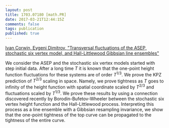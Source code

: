 ```yaml
---
layout: post
title: 1703.07180 [math.PR]
date: 2017-03-21T12:44:15Z
comments: false
tags: publication
published: true
---
```


[Ivan Corwin, Evgeni Dimitrov, "Transversal fluctuations of the ASEP, stochastic six vertex model, and  Hall-Littlewood Gibbsian line ensembles"](http://arxiv.org/abs/1703.07180v1)

<!--more-->

We consider the ASEP and the stochastic six vertex models started with step
initial data. After a long time $T$ it is known that the one-point height
function fluctuations for these systems are of order $T^{1/3}$. We prove the
KPZ prediction of $T^{2/3}$ scaling in space. Namely, we prove tightness as $T$
goes to infinity of the height function with spatial coordinate scaled by
$T^{2/3}$ and fluctuations scaled by $T^{1/3}$. We prove these results by using
a connection discovered recently by Borodin-Bufetov-Wheeler between the
stochastic six vertex height function and the Hall-Littlewood process.
Interpreting this process as a line ensemble with a Gibbsian resampling
invariance, we show that the one-point tightness of the top curve can be
propagated to the tightness of the entire curve.